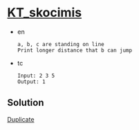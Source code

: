 # [KT_skocimis](https://open.kattis.com/problems/skocimis)

* en

  ```en
  a, b, c are standing on line
  Print longer distance that b can jump
  ```

* tc

  ```tc
  Input: 2 3 5
  Output: 1
  ```

## Solution

[Duplicate](./BJ_2965.md)
